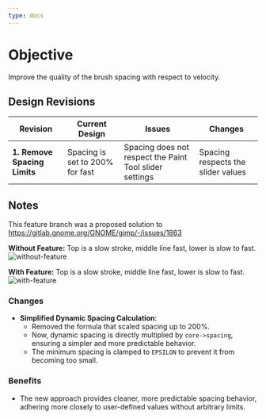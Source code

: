```yaml
---
type: docs
---
```


# Objective

Improve the quality of the brush spacing with respect to velocity.

## Design Revisions

| **Revision**  | **Current Design**  | **Issues**  | **Changes** |
|--------------------------------------------|---------------------------------------------------------------------------------------------|----------------------------------------------------------------------------------------------|-----------------------------------------------------------|
| **1. Remove Spacing Limits**   | Spacing is set to 200% for fast | Spacing does not respect the Paint Tool slider settings | Spacing respects the slider values |

## Notes

This feature branch was a proposed solution to https://gitlab.gnome.org/GNOME/gimp/-/issues/1863

**Without Feature:** Top is a slow stroke, middle line fast, lower is slow to fast.
![without-feature](/images/diagrams/brush-velocity-without-feature.webp)

**With Feature:** Top is a slow stroke, middle line fast, lower is slow to fast.
![with-feature](/images/diagrams/brush-velocity-with-feature.webp)

### Changes

- **Simplified Dynamic Spacing Calculation**:
  - Removed the formula that scaled spacing up to 200%.
  - Now, dynamic spacing is directly multiplied by `core->spacing`, ensuring a simpler and more predictable behavior.
  - The minimum spacing is clamped to `EPSILON` to prevent it from becoming too small.

### **Benefits**

- The new approach provides cleaner, more predictable spacing behavior, adhering more closely to user-defined values without arbitrary limits.
